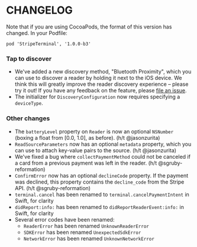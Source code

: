 # CHANGELOG

Note that if you are using CocoaPods, the format of this version has changed. In your Podfile:
```
pod 'StripeTerminal', '1.0.0-b3'
```

### Tap to discover
- We've added a new discovery method, "Bluetooth Proximity", which you can use to discover a reader by holding it next to the iOS device. We think this will greatly improve the reader discovery experience – please try it out! If you have any feedback on the feature, please [file an issue](https://github.com/stripe-ios/stripe-terminal-ios/issues/new).
- The initializer for `DiscoveryConfiguration` now requires specifying a `deviceType`.

### Other changes
- The `batteryLevel` property on `Reader` is now an optional `NSNumber` (boxing a float from [0.0, 1.0], as before). (h/t @jasonzurita)
- `ReadSourceParameters` now has an optional `metadata` property, which you can use to attach key-value pairs to the source. (h/t @jasonzurita)
- We've fixed a bug where `collectPaymentMethod` could not be canceled if a card from a previous payment was left in the reader. (h/t @sgruby-reformation)
- `ConfirmError` now has an optional `declineCode` property. If the payment was declined, this property contains the `decline_code` from the Stripe API. (h/t @sgruby-reformation)
- `terminal.cancel` has been renamed to `terminal.cancelPaymentIntent` in Swift, for clarity
- `didReport:info:` has been renamed to `didReportReaderEvent:info:` in Swift, for clarity
- Several error codes have been renamed:
  - `ReaderError` has been renamed `UnknownReaderError`
  - `SDKError` has been renamed `UnexpectedSdkError`
  - `NetworkError` has been renamed `UnknownNetworkError`
